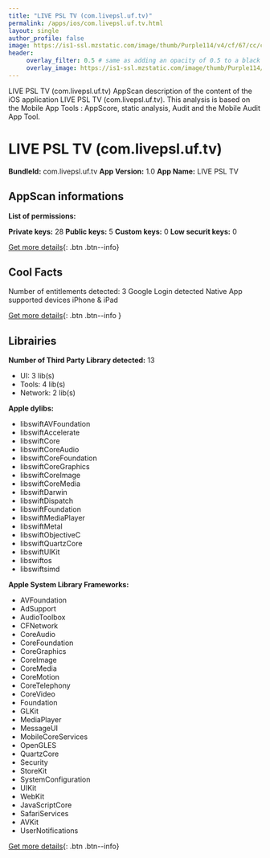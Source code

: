 ```yaml
---
title: "LIVE PSL TV (com.livepsl.uf.tv)"
permalink: /apps/ios/com.livepsl.uf.tv.html
layout: single
author_profile: false
image: https://is1-ssl.mzstatic.com/image/thumb/Purple114/v4/cf/67/cc/cf67cc4c-07be-5cbb-64c0-2b6a73a3a21c/AppIcon-0-1x_U007emarketing-0-0-GLES2_U002c0-512MB-sRGB-0-0-0-85-220-0-0-0-7.png/512x512bb.jpg
header: 
     overlay_filter: 0.5 # same as adding an opacity of 0.5 to a black background
     overlay_image: https://is1-ssl.mzstatic.com/image/thumb/Purple114/v4/cf/67/cc/cf67cc4c-07be-5cbb-64c0-2b6a73a3a21c/AppIcon-0-1x_U007emarketing-0-0-GLES2_U002c0-512MB-sRGB-0-0-0-85-220-0-0-0-7.png/512x512bb.jpg
---
```

LIVE PSL TV (com.livepsl.uf.tv) AppScan description of the content of the iOS application LIVE PSL TV (com.livepsl.uf.tv). This analysis is based on the Mobile App Tools : AppScore, static analysis, Audit and the Mobile Audit App Tool.

# LIVE PSL TV (com.livepsl.uf.tv)

**BundleId:** com.livepsl.uf.tv
**App Version:** 1.0
**App Name:** LIVE PSL TV


## AppScan informations 

**List of permissions:** 
  
  
**Private keys:** 28
**Public keys:** 5
**Custom keys:** 0
**Low securit keys:** 0
  
[Get more details](/pricing.html){: .btn .btn--info}

## Cool Facts

Number of entitlements detected: 3
Google Login detected
Native App
supported devices iPhone & iPad
  
[Get more details](/pricing.html){: .btn .btn--info }

## Librairies 
**Number of Third Party Library detected:** 13
- UI: 3 lib(s)
- Tools: 4 lib(s)
- Network: 2 lib(s)


**Apple dylibs:**
- libswiftAVFoundation
- libswiftAccelerate
- libswiftCore
- libswiftCoreAudio
- libswiftCoreFoundation
- libswiftCoreGraphics
- libswiftCoreImage
- libswiftCoreMedia
- libswiftDarwin
- libswiftDispatch
- libswiftFoundation
- libswiftMediaPlayer
- libswiftMetal
- libswiftObjectiveC
- libswiftQuartzCore
- libswiftUIKit
- libswiftos
- libswiftsimd


**Apple System Library Frameworks:**
- AVFoundation
- AdSupport
- AudioToolbox
- CFNetwork
- CoreAudio
- CoreFoundation
- CoreGraphics
- CoreImage
- CoreMedia
- CoreMotion
- CoreTelephony
- CoreVideo
- Foundation
- GLKit
- MediaPlayer
- MessageUI
- MobileCoreServices
- OpenGLES
- QuartzCore
- Security
- StoreKit
- SystemConfiguration
- UIKit
- WebKit
- JavaScriptCore
- SafariServices
- AVKit
- UserNotifications


  
[Get more details](/pricing.html){: .btn .btn--info}

